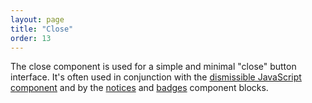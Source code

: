 ```yaml
---
layout: page
title: "Close"
order: 13
---
```


The close component is used for a simple and minimal "close" button interface. It's often used in conjunction with the [dismissible JavaScript component](/docs/javascript/dismissible/) and by the [notices](/docs/blocks/notices/) and [badges](/docs/blocks/badges/) component blocks.
